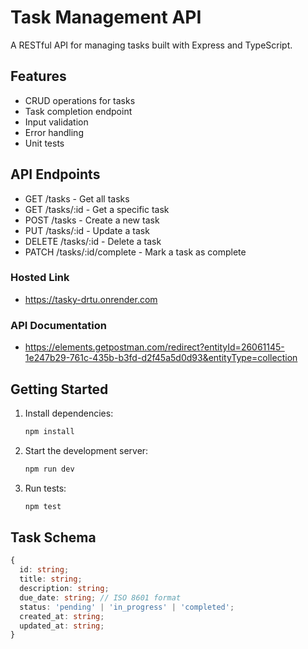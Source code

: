 # Task Management API

A RESTful API for managing tasks built with Express and TypeScript.

## Features

- CRUD operations for tasks
- Task completion endpoint
- Input validation
- Error handling
- Unit tests

## API Endpoints

- GET /tasks - Get all tasks
- GET /tasks/:id - Get a specific task
- POST /tasks - Create a new task
- PUT /tasks/:id - Update a task
- DELETE /tasks/:id - Delete a task
- PATCH /tasks/:id/complete - Mark a task as complete

### Hosted Link

- https://tasky-drtu.onrender.com

### API Documentation 
-  https://elements.getpostman.com/redirect?entityId=26061145-1e247b29-761c-435b-b3fd-d2f45a5d0d93&entityType=collection

## Getting Started

1. Install dependencies:
   ```bash
   npm install
   ```

2. Start the development server:
   ```bash
   npm run dev
   ```

3. Run tests:
   ```bash
   npm test
   ```

## Task Schema

```typescript
{
  id: string;
  title: string;
  description: string;
  due_date: string; // ISO 8601 format
  status: 'pending' | 'in_progress' | 'completed';
  created_at: string;
  updated_at: string;
}
```
